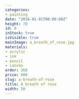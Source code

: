 ```yaml
---
categories:
- painting
date: "2016-01-01T00:00:00Z"
height: 70
id: 0
inStock: true
isVisible: true
mainImage: a_breath_of_rose.jpg
materials:
- acrylic
- ink
- pencil
- canvas
order: 368
price: 600
slug: a-breath-of-rose
title: A breath of rose
width: 50
---
```


